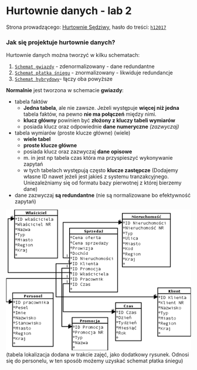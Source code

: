 # Hurtownie danych - lab 2

Strona prowadzącego: [Hurtownie Sędziwy](http://galaxy.agh.edu.pl/~sedziwy/wordpress/?page_id=1436),
hasło do treści: [`h12017`]()

### Jak się projektuje hurtownie danych?

Hurtownie danych można tworzyć w kilku schematach:
1. [`Schemat gwiazdy`](http://datawarehouse4u.info/Architektura-schematu-hurtowni-danych-schemat-gwiazdy.html) - zdenormalizowany - dane redundantne
2. [`Schemat płatka śniegu`](http://datawarehouse4u.info/Architektura-schematu-hurtowni-danych-schemat-platka-sniegu.html) - znormalizowany - likwiduje redundancje
3. [`Schemat hybrydowy`](http://datawarehouse4u.info/Architektura-schematu-hurtowni-danych-schemat-konstelacji-faktow.html)- łączy oba powyższe


**Normalnie** jest tworzona w schemacie **gwiazdy**:
 - tabela faktów
     - **Jedna tabela**, ale nie zawsze. Jeżeli występuje **więcej niż jedna** tabela faktów, na pewno **nie ma połączeń** między nimi.
     - **klucz główny** powinien być **złożony z kluczy tabeli wymiarów**
     - posiada klucz oraz odpowiednie **dane numeryczne** *(zazwyczaj)*
 - tabela wymiarów (proste klucze główne) (wiele)
     - **wiele tabel**
     - **proste klucze główne**
     - posiada klucz oraz zazwyczaj **dane opisowe**
     - m. in jest np tabela czas która ma przyspieszyć wykonywanie zapytań
     - w tych tabelach występują często **klucze zastępcze** (Dodajemy własne ID nawet jeżeli jest jakieś z systemu tranzakcyjnego. Uniezależniamy się od formatu bazy pierwotnej z której bierzemy dane)
  - dane zazwyczaj **są redundantne** (nie są normalizowane bo efektywność zapytań)

![ERD](db.png)
(tabela lokalizacja dodana w trakcie zajęć, jako dodatkowy rysunek. Odnosi się do personelu, w ten sposób możemy uzyskać schemat płatka śniegu)
